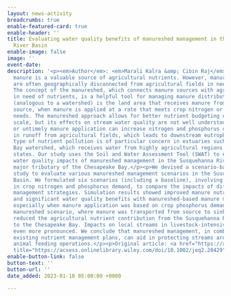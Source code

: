 ```yaml
---
layout: news-activity
breadcrumbs: true
enable-featured-card: true
enable-header: ''
title: Evaluating water quality benefits of manureshed management in the Susquehanna
  River Basin
enable-image: false
image: ''
event-date: 
description: '<p><em>Author</em>: <em>Marali Kalra &amp; Cibin Raj</em></p><p>Livestock
  manure is a valuable source of agricultural nutrients. However, manure source areas
  are often geographically disconnected from agricultural fields in need of fertilizer.
  The concept of the manureshed, which connects manure sources with agricultural fields
  in need of nutrients, is a helpful tool for managing manure distribution. A manureshed
  (analogous to a watershed) is the land area that receives manure from a specific
  source, when manure is applied at a rate that meets crop nitrogen or phosphorus
  needs. The manureshed approach allows for better nutrient budgeting on a regional
  scale, but its effects on stream water quality are not well understood. Excessive
  or untimely manure application can increase nitrogen and phosphorus concentrations
  in runoff from agricultural fields, which leads to downstream eutrophication. This
  type of nutrient pollution is of particular concern in estuaries such as the Chesapeake
  Bay watershed, which receives water from highly agricultural regions in the surrounding
  states. Our study uses the Soil and Water Assessment Tool (SWAT) to examine the
  water quality impacts of manureshed management in the Susquehanna River Basin, a
  major tributary of the Chesapeake Bay.</p><p>We devised a scenario-based modeling
  study to evaluate various manureshed management scenarios in the Susquehanna River
  Basin. We formulated six scenarios (including a baseline), involving variations
  in crop nitrogen and phosphorus demand, to compare the impacts of different manureshed
  management strategies. Simulation results showed improved manure nutrient use efficiency
  and significant water quality benefits with manureshed-based manure management,
  especially when manure application was based on crop phosphorus demand. A nutrient-balanced
  manureshed scenario, where manure was transported from source to sink areas, also
  reduced the agricultural nutrient contribution from the Susquehanna River Basin
  to the Chesapeake Bay. Impacts on local streams in livestock-intensive areas were
  even more pronounced. We conclude that manureshed management, in combination with
  existing nutrient management plans, can aid in protecting streams around concentrated
  animal feeding operations.</p><p>Original article: <a href="https://acsess.onlinelibrary.wiley.com/doi/10.1002/jeq2.20429"
  title="https://acsess.onlinelibrary.wiley.com/doi/10.1002/jeq2.20429">https://acsess.onlinelibrary.wiley.com/doi/10.1002/jeq2.20429</a></p>'
enable-button-link: false
button-text: ''
button-url: ''
date_added: 2023-01-18 05:00:00 +0000

---
```

